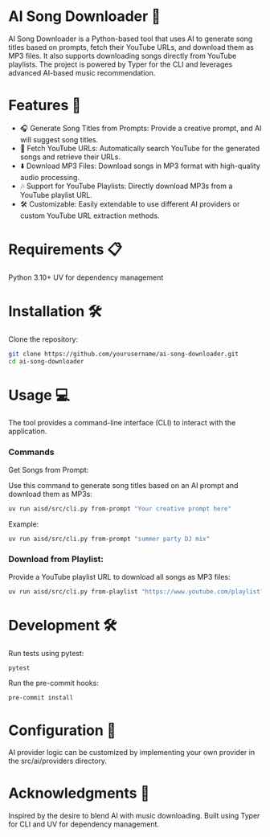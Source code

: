 # AI Song Downloader 🎵
AI Song Downloader is a Python-based tool that uses AI to generate song titles based on prompts, fetch their YouTube URLs, and download them as MP3 files. It also supports downloading songs directly from YouTube playlists. The project is powered by Typer for the CLI and leverages advanced AI-based music recommendation.

# Features 🚀
- 🎧 Generate Song Titles from Prompts: Provide a creative prompt, and AI will suggest song titles.
- 🔗 Fetch YouTube URLs: Automatically search YouTube for the generated songs and retrieve their URLs.
- ⬇️ Download MP3 Files: Download songs in MP3 format with high-quality audio processing.
- 🎶 Support for YouTube Playlists: Directly download MP3s from a YouTube playlist URL.
- 🛠️ Customizable: Easily extendable to use different AI providers or custom YouTube URL extraction methods.

# Requirements 📋
Python 3.10+
UV for dependency management

# Installation 🛠️
Clone the repository:

```bash
git clone https://github.com/yourusername/ai-song-downloader.git
cd ai-song-downloader
```

# Usage 💻
The tool provides a command-line interface (CLI) to interact with the application.

### Commands
Get Songs from Prompt:

Use this command to generate song titles based on an AI prompt and download them as MP3s:

```bash
uv run aisd/src/cli.py from-prompt "Your creative prompt here"
```

Example:

```bash
uv run aisd/src/cli.py from-prompt "summer party DJ mix"
```

### Download from Playlist:

Provide a YouTube playlist URL to download all songs as MP3 files:

```bash
uv run aisd/src/cli.py from-playlist "https://www.youtube.com/playlist?list=YOUR_PLAYL
```

# Development 🛠️
Run tests using pytest:

```bash
pytest
```

Run the pre-commit hooks:

```bash
pre-commit install
```

# Configuration 🔧
AI provider logic can be customized by implementing your own provider in the src/ai/providers directory.

# Acknowledgments 🙏
Inspired by the desire to blend AI with music downloading.
Built using Typer for CLI and UV for dependency management.
